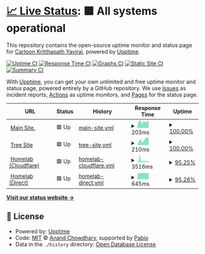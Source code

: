 # [📈 Live Status](https://status.toonstorytime.me): <!--live status--> **🟩 All systems operational**

This repository contains the open-source uptime monitor and status page for [Cartoon Kritthapath Yaviraj](toonstorytime.me), powered by [Upptime](https://github.com/upptime/upptime).

[![Uptime CI](https://github.com/toonnongaeoy/site-uptime/workflows/Uptime%20CI/badge.svg)](https://github.com/toonnongaeoy/site-uptime/actions?query=workflow%3A%22Uptime+CI%22)
[![Response Time CI](https://github.com/toonnongaeoy/site-uptime/workflows/Response%20Time%20CI/badge.svg)](https://github.com/toonnongaeoy/site-uptime/actions?query=workflow%3A%22Response+Time+CI%22)
[![Graphs CI](https://github.com/toonnongaeoy/site-uptime/workflows/Graphs%20CI/badge.svg)](https://github.com/toonnongaeoy/site-uptime/actions?query=workflow%3A%22Graphs+CI%22)
[![Static Site CI](https://github.com/toonnongaeoy/site-uptime/workflows/Static%20Site%20CI/badge.svg)](https://github.com/toonnongaeoy/site-uptime/actions?query=workflow%3A%22Static+Site+CI%22)
[![Summary CI](https://github.com/toonnongaeoy/site-uptime/workflows/Summary%20CI/badge.svg)](https://github.com/toonnongaeoy/site-uptime/actions?query=workflow%3A%22Summary+CI%22)

With [Upptime](https://upptime.js.org), you can get your own unlimited and free uptime monitor and status page, powered entirely by a GitHub repository. We use [Issues](https://github.com/toonnongaeoy/site-uptime/issues) as incident reports, [Actions](https://github.com/toonnongaeoy/site-uptime/actions) as uptime monitors, and [Pages](https://status.toonstorytime.me) for the status page.

<!--start: status pages-->
<!-- This summary is generated by Upptime (https://github.com/upptime/upptime) -->
<!-- Do not edit this manually, your changes will be overwritten -->
<!-- prettier-ignore -->
| URL | Status | History | Response Time | Uptime |
| --- | ------ | ------- | ------------- | ------ |
| <img alt="" src="https://icons.duckduckgo.com/ip3/toonstorytime.me.ico" height="13"> [Main Site.](https://toonstorytime.me) | 🟩 Up | [main-site.yml](https://github.com/toonnongaeoy/site-uptime/commits/HEAD/history/main-site.yml) | <details><summary><img alt="Response time graph" src="./graphs/main-site/response-time-week.png" height="20"> 203ms</summary><br><a href="https://status.toonstorytime.me/history/main-site"><img alt="Response time 193" src="https://img.shields.io/endpoint?url=https%3A%2F%2Fraw.githubusercontent.com%2Ftoonnongaeoy%2Fsite-uptime%2FHEAD%2Fapi%2Fmain-site%2Fresponse-time.json"></a><br><a href="https://status.toonstorytime.me/history/main-site"><img alt="24-hour response time 242" src="https://img.shields.io/endpoint?url=https%3A%2F%2Fraw.githubusercontent.com%2Ftoonnongaeoy%2Fsite-uptime%2FHEAD%2Fapi%2Fmain-site%2Fresponse-time-day.json"></a><br><a href="https://status.toonstorytime.me/history/main-site"><img alt="7-day response time 203" src="https://img.shields.io/endpoint?url=https%3A%2F%2Fraw.githubusercontent.com%2Ftoonnongaeoy%2Fsite-uptime%2FHEAD%2Fapi%2Fmain-site%2Fresponse-time-week.json"></a><br><a href="https://status.toonstorytime.me/history/main-site"><img alt="30-day response time 193" src="https://img.shields.io/endpoint?url=https%3A%2F%2Fraw.githubusercontent.com%2Ftoonnongaeoy%2Fsite-uptime%2FHEAD%2Fapi%2Fmain-site%2Fresponse-time-month.json"></a><br><a href="https://status.toonstorytime.me/history/main-site"><img alt="1-year response time 193" src="https://img.shields.io/endpoint?url=https%3A%2F%2Fraw.githubusercontent.com%2Ftoonnongaeoy%2Fsite-uptime%2FHEAD%2Fapi%2Fmain-site%2Fresponse-time-year.json"></a></details> | <details><summary><a href="https://status.toonstorytime.me/history/main-site">100.00%</a></summary><a href="https://status.toonstorytime.me/history/main-site"><img alt="All-time uptime 100.00%" src="https://img.shields.io/endpoint?url=https%3A%2F%2Fraw.githubusercontent.com%2Ftoonnongaeoy%2Fsite-uptime%2FHEAD%2Fapi%2Fmain-site%2Fuptime.json"></a><br><a href="https://status.toonstorytime.me/history/main-site"><img alt="24-hour uptime 100.00%" src="https://img.shields.io/endpoint?url=https%3A%2F%2Fraw.githubusercontent.com%2Ftoonnongaeoy%2Fsite-uptime%2FHEAD%2Fapi%2Fmain-site%2Fuptime-day.json"></a><br><a href="https://status.toonstorytime.me/history/main-site"><img alt="7-day uptime 100.00%" src="https://img.shields.io/endpoint?url=https%3A%2F%2Fraw.githubusercontent.com%2Ftoonnongaeoy%2Fsite-uptime%2FHEAD%2Fapi%2Fmain-site%2Fuptime-week.json"></a><br><a href="https://status.toonstorytime.me/history/main-site"><img alt="30-day uptime 100.00%" src="https://img.shields.io/endpoint?url=https%3A%2F%2Fraw.githubusercontent.com%2Ftoonnongaeoy%2Fsite-uptime%2FHEAD%2Fapi%2Fmain-site%2Fuptime-month.json"></a><br><a href="https://status.toonstorytime.me/history/main-site"><img alt="1-year uptime 100.00%" src="https://img.shields.io/endpoint?url=https%3A%2F%2Fraw.githubusercontent.com%2Ftoonnongaeoy%2Fsite-uptime%2FHEAD%2Fapi%2Fmain-site%2Fuptime-year.json"></a></details>
| <img alt="" src="https://icons.duckduckgo.com/ip3/tree.toonstorytime.me.ico" height="13"> [Tree Site](https://tree.toonstorytime.me) | 🟩 Up | [tree-site.yml](https://github.com/toonnongaeoy/site-uptime/commits/HEAD/history/tree-site.yml) | <details><summary><img alt="Response time graph" src="./graphs/tree-site/response-time-week.png" height="20"> 210ms</summary><br><a href="https://status.toonstorytime.me/history/tree-site"><img alt="Response time 182" src="https://img.shields.io/endpoint?url=https%3A%2F%2Fraw.githubusercontent.com%2Ftoonnongaeoy%2Fsite-uptime%2FHEAD%2Fapi%2Ftree-site%2Fresponse-time.json"></a><br><a href="https://status.toonstorytime.me/history/tree-site"><img alt="24-hour response time 286" src="https://img.shields.io/endpoint?url=https%3A%2F%2Fraw.githubusercontent.com%2Ftoonnongaeoy%2Fsite-uptime%2FHEAD%2Fapi%2Ftree-site%2Fresponse-time-day.json"></a><br><a href="https://status.toonstorytime.me/history/tree-site"><img alt="7-day response time 210" src="https://img.shields.io/endpoint?url=https%3A%2F%2Fraw.githubusercontent.com%2Ftoonnongaeoy%2Fsite-uptime%2FHEAD%2Fapi%2Ftree-site%2Fresponse-time-week.json"></a><br><a href="https://status.toonstorytime.me/history/tree-site"><img alt="30-day response time 203" src="https://img.shields.io/endpoint?url=https%3A%2F%2Fraw.githubusercontent.com%2Ftoonnongaeoy%2Fsite-uptime%2FHEAD%2Fapi%2Ftree-site%2Fresponse-time-month.json"></a><br><a href="https://status.toonstorytime.me/history/tree-site"><img alt="1-year response time 182" src="https://img.shields.io/endpoint?url=https%3A%2F%2Fraw.githubusercontent.com%2Ftoonnongaeoy%2Fsite-uptime%2FHEAD%2Fapi%2Ftree-site%2Fresponse-time-year.json"></a></details> | <details><summary><a href="https://status.toonstorytime.me/history/tree-site">100.00%</a></summary><a href="https://status.toonstorytime.me/history/tree-site"><img alt="All-time uptime 100.00%" src="https://img.shields.io/endpoint?url=https%3A%2F%2Fraw.githubusercontent.com%2Ftoonnongaeoy%2Fsite-uptime%2FHEAD%2Fapi%2Ftree-site%2Fuptime.json"></a><br><a href="https://status.toonstorytime.me/history/tree-site"><img alt="24-hour uptime 100.00%" src="https://img.shields.io/endpoint?url=https%3A%2F%2Fraw.githubusercontent.com%2Ftoonnongaeoy%2Fsite-uptime%2FHEAD%2Fapi%2Ftree-site%2Fuptime-day.json"></a><br><a href="https://status.toonstorytime.me/history/tree-site"><img alt="7-day uptime 100.00%" src="https://img.shields.io/endpoint?url=https%3A%2F%2Fraw.githubusercontent.com%2Ftoonnongaeoy%2Fsite-uptime%2FHEAD%2Fapi%2Ftree-site%2Fuptime-week.json"></a><br><a href="https://status.toonstorytime.me/history/tree-site"><img alt="30-day uptime 100.00%" src="https://img.shields.io/endpoint?url=https%3A%2F%2Fraw.githubusercontent.com%2Ftoonnongaeoy%2Fsite-uptime%2FHEAD%2Fapi%2Ftree-site%2Fuptime-month.json"></a><br><a href="https://status.toonstorytime.me/history/tree-site"><img alt="1-year uptime 100.00%" src="https://img.shields.io/endpoint?url=https%3A%2F%2Fraw.githubusercontent.com%2Ftoonnongaeoy%2Fsite-uptime%2FHEAD%2Fapi%2Ftree-site%2Fuptime-year.json"></a></details>
| <img alt="" src="https://icons.duckduckgo.com/ip3/cloud.toonstorytime.me.ico" height="13"> [Homelab (Cloudflare)](https://cloud.toonstorytime.me) | 🟩 Up | [homelab-cloudflare.yml](https://github.com/toonnongaeoy/site-uptime/commits/HEAD/history/homelab-cloudflare.yml) | <details><summary><img alt="Response time graph" src="./graphs/homelab-cloudflare/response-time-week.png" height="20"> 3516ms</summary><br><a href="https://status.toonstorytime.me/history/homelab-cloudflare"><img alt="Response time 3814" src="https://img.shields.io/endpoint?url=https%3A%2F%2Fraw.githubusercontent.com%2Ftoonnongaeoy%2Fsite-uptime%2FHEAD%2Fapi%2Fhomelab-cloudflare%2Fresponse-time.json"></a><br><a href="https://status.toonstorytime.me/history/homelab-cloudflare"><img alt="24-hour response time 2245" src="https://img.shields.io/endpoint?url=https%3A%2F%2Fraw.githubusercontent.com%2Ftoonnongaeoy%2Fsite-uptime%2FHEAD%2Fapi%2Fhomelab-cloudflare%2Fresponse-time-day.json"></a><br><a href="https://status.toonstorytime.me/history/homelab-cloudflare"><img alt="7-day response time 3516" src="https://img.shields.io/endpoint?url=https%3A%2F%2Fraw.githubusercontent.com%2Ftoonnongaeoy%2Fsite-uptime%2FHEAD%2Fapi%2Fhomelab-cloudflare%2Fresponse-time-week.json"></a><br><a href="https://status.toonstorytime.me/history/homelab-cloudflare"><img alt="30-day response time 3151" src="https://img.shields.io/endpoint?url=https%3A%2F%2Fraw.githubusercontent.com%2Ftoonnongaeoy%2Fsite-uptime%2FHEAD%2Fapi%2Fhomelab-cloudflare%2Fresponse-time-month.json"></a><br><a href="https://status.toonstorytime.me/history/homelab-cloudflare"><img alt="1-year response time 3814" src="https://img.shields.io/endpoint?url=https%3A%2F%2Fraw.githubusercontent.com%2Ftoonnongaeoy%2Fsite-uptime%2FHEAD%2Fapi%2Fhomelab-cloudflare%2Fresponse-time-year.json"></a></details> | <details><summary><a href="https://status.toonstorytime.me/history/homelab-cloudflare">95.25%</a></summary><a href="https://status.toonstorytime.me/history/homelab-cloudflare"><img alt="All-time uptime 95.82%" src="https://img.shields.io/endpoint?url=https%3A%2F%2Fraw.githubusercontent.com%2Ftoonnongaeoy%2Fsite-uptime%2FHEAD%2Fapi%2Fhomelab-cloudflare%2Fuptime.json"></a><br><a href="https://status.toonstorytime.me/history/homelab-cloudflare"><img alt="24-hour uptime 100.00%" src="https://img.shields.io/endpoint?url=https%3A%2F%2Fraw.githubusercontent.com%2Ftoonnongaeoy%2Fsite-uptime%2FHEAD%2Fapi%2Fhomelab-cloudflare%2Fuptime-day.json"></a><br><a href="https://status.toonstorytime.me/history/homelab-cloudflare"><img alt="7-day uptime 95.25%" src="https://img.shields.io/endpoint?url=https%3A%2F%2Fraw.githubusercontent.com%2Ftoonnongaeoy%2Fsite-uptime%2FHEAD%2Fapi%2Fhomelab-cloudflare%2Fuptime-week.json"></a><br><a href="https://status.toonstorytime.me/history/homelab-cloudflare"><img alt="30-day uptime 95.88%" src="https://img.shields.io/endpoint?url=https%3A%2F%2Fraw.githubusercontent.com%2Ftoonnongaeoy%2Fsite-uptime%2FHEAD%2Fapi%2Fhomelab-cloudflare%2Fuptime-month.json"></a><br><a href="https://status.toonstorytime.me/history/homelab-cloudflare"><img alt="1-year uptime 95.82%" src="https://img.shields.io/endpoint?url=https%3A%2F%2Fraw.githubusercontent.com%2Ftoonnongaeoy%2Fsite-uptime%2FHEAD%2Fapi%2Fhomelab-cloudflare%2Fuptime-year.json"></a></details>
| <img alt="" src="https://icons.duckduckgo.com/ip3/7dd60789cb61.sn.mynetname.net.ico" height="13"> [Homelab (Direct)](http://7dd60789cb61.sn.mynetname.net) | 🟩 Up | [homelab-direct.yml](https://github.com/toonnongaeoy/site-uptime/commits/HEAD/history/homelab-direct.yml) | <details><summary><img alt="Response time graph" src="./graphs/homelab-direct/response-time-week.png" height="20"> 645ms</summary><br><a href="https://status.toonstorytime.me/history/homelab-direct"><img alt="Response time 714" src="https://img.shields.io/endpoint?url=https%3A%2F%2Fraw.githubusercontent.com%2Ftoonnongaeoy%2Fsite-uptime%2FHEAD%2Fapi%2Fhomelab-direct%2Fresponse-time.json"></a><br><a href="https://status.toonstorytime.me/history/homelab-direct"><img alt="24-hour response time 648" src="https://img.shields.io/endpoint?url=https%3A%2F%2Fraw.githubusercontent.com%2Ftoonnongaeoy%2Fsite-uptime%2FHEAD%2Fapi%2Fhomelab-direct%2Fresponse-time-day.json"></a><br><a href="https://status.toonstorytime.me/history/homelab-direct"><img alt="7-day response time 645" src="https://img.shields.io/endpoint?url=https%3A%2F%2Fraw.githubusercontent.com%2Ftoonnongaeoy%2Fsite-uptime%2FHEAD%2Fapi%2Fhomelab-direct%2Fresponse-time-week.json"></a><br><a href="https://status.toonstorytime.me/history/homelab-direct"><img alt="30-day response time 711" src="https://img.shields.io/endpoint?url=https%3A%2F%2Fraw.githubusercontent.com%2Ftoonnongaeoy%2Fsite-uptime%2FHEAD%2Fapi%2Fhomelab-direct%2Fresponse-time-month.json"></a><br><a href="https://status.toonstorytime.me/history/homelab-direct"><img alt="1-year response time 714" src="https://img.shields.io/endpoint?url=https%3A%2F%2Fraw.githubusercontent.com%2Ftoonnongaeoy%2Fsite-uptime%2FHEAD%2Fapi%2Fhomelab-direct%2Fresponse-time-year.json"></a></details> | <details><summary><a href="https://status.toonstorytime.me/history/homelab-direct">95.26%</a></summary><a href="https://status.toonstorytime.me/history/homelab-direct"><img alt="All-time uptime 76.23%" src="https://img.shields.io/endpoint?url=https%3A%2F%2Fraw.githubusercontent.com%2Ftoonnongaeoy%2Fsite-uptime%2FHEAD%2Fapi%2Fhomelab-direct%2Fuptime.json"></a><br><a href="https://status.toonstorytime.me/history/homelab-direct"><img alt="24-hour uptime 100.00%" src="https://img.shields.io/endpoint?url=https%3A%2F%2Fraw.githubusercontent.com%2Ftoonnongaeoy%2Fsite-uptime%2FHEAD%2Fapi%2Fhomelab-direct%2Fuptime-day.json"></a><br><a href="https://status.toonstorytime.me/history/homelab-direct"><img alt="7-day uptime 95.26%" src="https://img.shields.io/endpoint?url=https%3A%2F%2Fraw.githubusercontent.com%2Ftoonnongaeoy%2Fsite-uptime%2FHEAD%2Fapi%2Fhomelab-direct%2Fuptime-week.json"></a><br><a href="https://status.toonstorytime.me/history/homelab-direct"><img alt="30-day uptime 98.71%" src="https://img.shields.io/endpoint?url=https%3A%2F%2Fraw.githubusercontent.com%2Ftoonnongaeoy%2Fsite-uptime%2FHEAD%2Fapi%2Fhomelab-direct%2Fuptime-month.json"></a><br><a href="https://status.toonstorytime.me/history/homelab-direct"><img alt="1-year uptime 76.23%" src="https://img.shields.io/endpoint?url=https%3A%2F%2Fraw.githubusercontent.com%2Ftoonnongaeoy%2Fsite-uptime%2FHEAD%2Fapi%2Fhomelab-direct%2Fuptime-year.json"></a></details>

<!--end: status pages-->

[**Visit our status website →**](https://status.toonstorytime.me)

## 📄 License

- Powered by: [Upptime](https://github.com/upptime/upptime)
- Code: [MIT](./LICENSE) © [Anand Chowdhary](https://anandchowdhary.com), supported by [Pabio](https://pabio.com)
- Data in the `./history` directory: [Open Database License](https://opendatacommons.org/licenses/odbl/1-0/)
